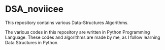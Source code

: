 # DSA_noviicee
This repository contains various Data-Structures Algorithms.

The various codes in this repository are written in Python Programming Language.
These codes and algorithms are made by me, as I follow learning Data Structures in Python.
